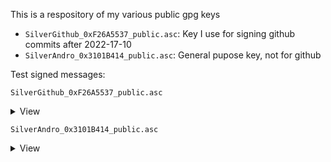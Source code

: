 This is a respository of my various public gpg keys

- `SilverGithub_0xF26A5537_public.asc`: Key I use for signing github commits after 2022-17-10
- `SilverAndro_0x3101B414_public.asc`: General pupose key, not for github

Test signed messages:

`SilverGithub_0xF26A5537_public.asc`
<details>
  <summary>View</summary>
  
```
-----BEGIN PGP SIGNED MESSAGE-----
Hash: SHA512

Hello world!
-----BEGIN PGP SIGNATURE-----

iHUEARYKAB0WIQR9zh3/6pDCYhCgOcTrl0l48mpVNwUCY04IBwAKCRDrl0l48mpV
N1LsAQCC0jaEAq6L8OIbv5JTUt/Wqkg901azT4IovzEiNP0ryAEAvKxFBLQ/V96b
oqWEcx+7JOnclL0J11bcjbFnUq42Uwg=
=t1KR
-----END PGP SIGNATURE-----
```
</details>

`SilverAndro_0x3101B414_public.asc`
<details>
  <summary>View</summary>
  
```
-----BEGIN PGP SIGNED MESSAGE-----
Hash: SHA512

Hello world!
-----BEGIN PGP SIGNATURE-----

iHUEARYKAB0WIQSfDAGaycrhFitm9Mxc0uO3MQG0FAUCY04ISwAKCRBc0uO3MQG0
FKY8AQCfbxZd/jiA4TPjZwYWByBC7PeyowAWY/mGsDz6v46hZwD9H2PzqCZdbkpY
4AXywAfDGnC7i7FeyqmTnyKI81lBUwM=
=pXYh
-----END PGP SIGNATURE-----
```
</details>